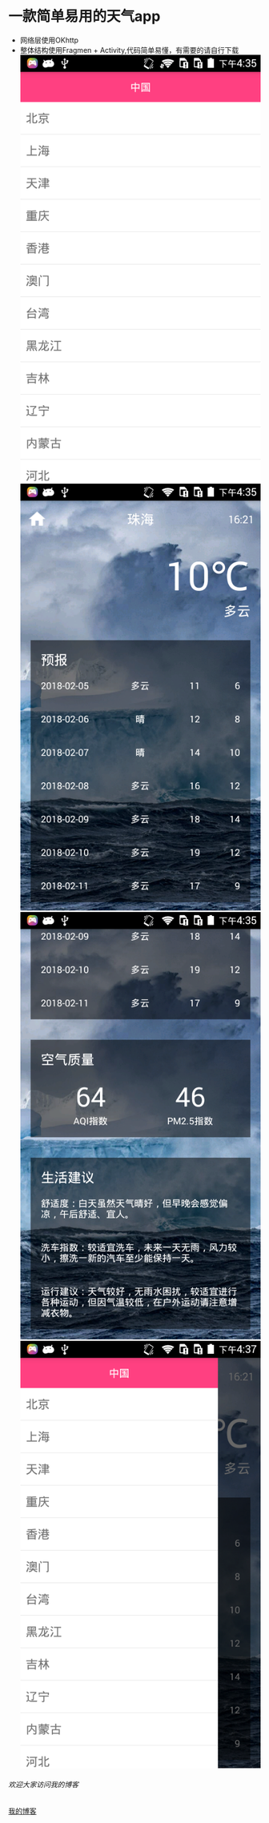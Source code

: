 # 一款简单易用的天气app
- 网络层使用OKhttp
- 整体结构使用Fragmen + Activity,代码简单易懂，有需要的请自行下载
![image01.jpg](https://github.com/wozhizhizhi/newsweather/blob/master/image/im01.png)
![image02.jpg](https://github.com/wozhizhizhi/newsweather/blob/master/image/im02.png)
![image03.jpg](https://github.com/wozhizhizhi/newsweather/blob/master/image/im03.png)
![image03.jpg](https://github.com/wozhizhizhi/newsweather/blob/master/image/im04.png)

###### 欢迎大家访问我的博客
[我的博客](http://you3000.cn)

